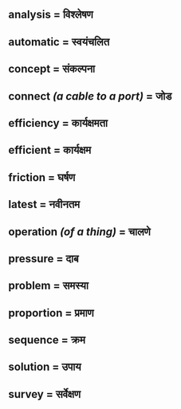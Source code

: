 ## analysis = विश्लेषण

## automatic = स्वयंचलित

## concept = संकल्पना

## connect *(a cable to a port)* = जोड

## efficiency = कार्यक्षमता

## efficient = कार्यक्षम

## friction = घर्षण

## latest = नवीनतम

## operation *(of a thing)* = चालणे

## pressure = दाब

## problem = समस्या

## proportion = प्रमाण

## sequence = क्रम

## solution = उपाय

## survey = सर्वेक्षण

